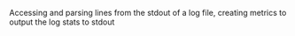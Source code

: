 Accessing and parsing lines from the stdout of a log file, creating metrics to output the log stats to stdout
